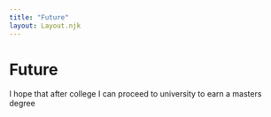 ```yaml
---
title: "Future"
layout: Layout.njk
---
```


# Future  

I hope that after college I can proceed to university to earn a masters degree
